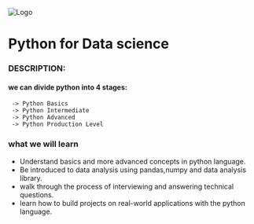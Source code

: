 ![Logo](https://imarticus.org/blog/wp-content/uploads/2021/12/learn-Python-for-data-science.jpg)
# Python for Data science
### DESCRIPTION:

#### we can divide python into 4 stages:

     -> Python Basics
     -> Python Intermediate
     -> Python Advanced
     -> Python Production Level
### what we will learn
 - Understand basics and more advanced concepts in python
   language.
 - Be introduced to data analysis using pandas,numpy
   and data analysis library.
 - walk through the process of interviewing
   and answering technical questions.
 - learn how to build projects on real-world applications
   with the python language.



